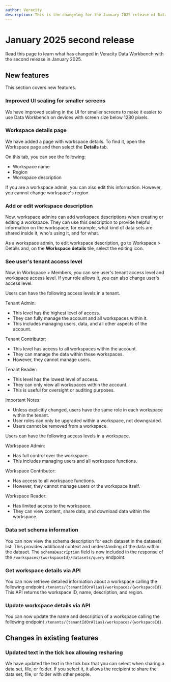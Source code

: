 ```yaml
---
author: Veracity
description: This is the changelog for the January 2025 release of Data Workbench.
---
```


# January 2025 second release
Read this page to learn what has changed in Veracity Data Workbench with the second release in January 2025.

## New features
This section covers new features.

### Improved UI scaling for smaller screens
We have improved scaling in the UI for smaller screens to make it easier to use Data Workbench on devices with screen size below 1280 pixels.

### Workspace details page
We have added a page with workspace details. To find it, open the Workspace page and then select the **Details** tab.

On this tab, you can see the following:
* Workspace name
* Region
* Workspace description

If you are a workspace admin, you can also edit this information. However, you cannot change workspace's region.


### Add or edit workspace description
Now, workspace admins can add workspace descriptions when creating or editing a workspace. They can use this description to provide helpful information on the workspace; for example, what kind of data sets are shared inside it, who's using it, and for what.

As a workspace admin, to edit workspace description, go to Workspace > Details and, on the **Workspace details** tile, select the editing icon.

### See user's tenant access level
Now, in Workspace > Members, you can see user's tenant access level and workspace access level. If your role allows it, you can also change user's access level.

Users can have the following access levels in a tenant.

Tenant Admin:
* This level has the highest level of access.
* They can fully manage the account and all workspaces within it.
* This includes managing users, data, and all other aspects of the account.

Tenant Contributor:
* This level has access to all workspaces within the account.
* They can manage the data within these workspaces.
* However, they cannot manage users.

Tenant Reader:
* This level has the lowest level of access.
* They can only view all workspaces within the account.
* This is useful for oversight or auditing purposes.

Important Notes:
* Unless explicitly changed, users have the same role in each workspace within the tenant.
* User roles can only be upgraded within a workspace, not downgraded.
* Users cannot be removed from a workspace.

Users can have the following access levels in a workspace.

Workspace Admin:
* Has full control over the workspace.
* This includes managing users and all workspace functions.

Workspace Contributor:
* Has access to all workspace functions.
* However, they cannot manage users or the workspace itself.

Workspace Reader:
* Has limited access to the workspace.
* They can view content, share data, and download data within the workspace.

### Data set schema information
You can now view the schema description for each dataset in the datasets list. This provides additional context and understanding of the data within the dataset. The `schemaDescription` field is now included in the response of the `/workspaces/{workspaceId}/datasets/query` endpoint.

### Get workspace details via API
You can now retrieve detailed information about a workspace calling the following endpoint `/tenants/{tenantIdOrAlias}/workspaces/{workspaceId}`. This API returns the workspace ID, name, description, and region.

### Update workspace details via API
You can now update the name and description of a workspace calling the following endpoint `/tenants/{tenantIdOrAlias}/workspaces/{workspaceId}`.

## Changes in existing features

### Updated text in the tick box allowing resharing
We have updated the text in the tick box that you can select when sharing a data set, file, or folder. If you select it, it allows the recipient to share the data set, file, or folder with other people.

